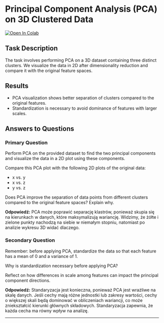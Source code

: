 # Principal Component Analysis (PCA) on 3D Clustered Data

[![Open In Colab](https://colab.research.google.com/assets/colab-badge.svg)](https://colab.research.google.com/github/MaksymilianSzymczak/ML24/blob/master/Domowe_1.ipynb)

## Task Description
The task involves performing PCA on a 3D dataset containing three distinct clusters. We visualize the data in 2D after dimensionality reduction and compare it with the original feature spaces.

## Results
- PCA visualization shows better separation of clusters compared to the original features.
- Standardization is necessary to avoid dominance of features with larger scales.

## Answers to Questions
### Primary Question
Perform PCA on the provided dataset to find the two principal components and visualize the data in a 2D plot using these components.

Compare this PCA plot with the following 2D plots of the original data:
- x vs. y
- x vs. z
- y vs. z

Does PCA improve the separation of data points from different clusters compared to the original feature spaces? Explain why.

**Odpowiedź:**
PCA może poprawić separację klastrów, ponieważ skupia się na kierunkach w danych, które maksymalizują wariancję. Widzimy, że żółte i zielone punkty nachodzą na siebie w niemałym stopniu, natomiast po analizie wykresu 3D widać dlaczego.

### Secondary Question
Remember: before applying PCA, standardize the data so that each feature has a mean of 0 and a variance of 1.

Why is standardization necessary before applying PCA?

Reflect on how differences in scale among features can impact the principal component directions.

**Odpowiedź:**
Standaryzacja jest konieczna, ponieważ PCA jest wrażliwe na skalę danych. Jeśli cechy mają różne jednostki lub zakresy wartości, cechy o większej skali będą dominować w obliczeniach wariancji, co może zniekształcić kierunki głównych składowych. Standaryzacja zapewnia, że każda cecha ma równy wpływ na analizę.

---
